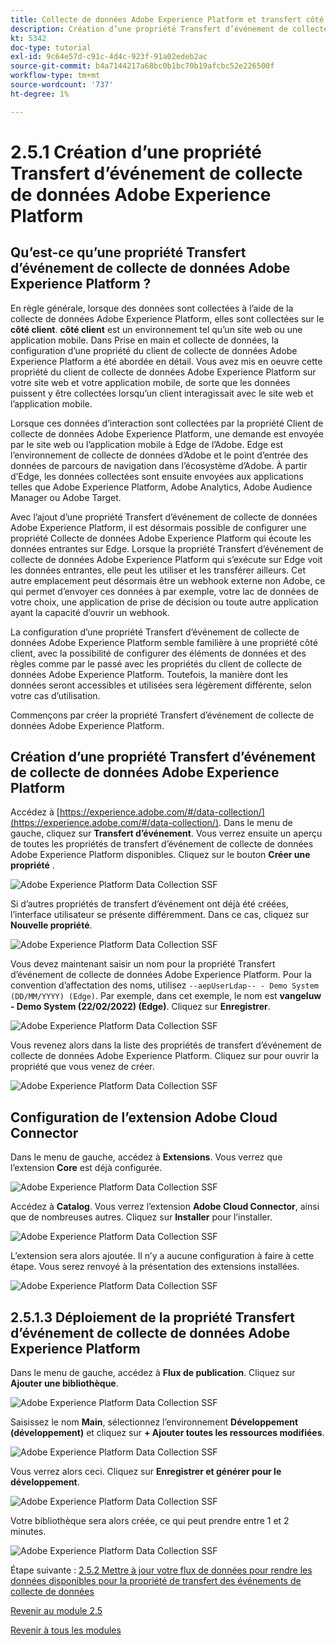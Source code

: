 ```yaml
---
title: Collecte de données Adobe Experience Platform et transfert côté événement en temps réel - Création d’une propriété Transfert d’événement de collecte de données Adobe Experience Platform
description: Création d’une propriété Transfert d’événement de collecte de données Adobe Experience Platform
kt: 5342
doc-type: tutorial
exl-id: 9c64e57d-c91c-4d4c-923f-91a02edeb2ac
source-git-commit: b4a7144217a68bc0b1bc70b19afcbc52e226500f
workflow-type: tm+mt
source-wordcount: '737'
ht-degree: 1%

---
```


# 2.5.1 Création d’une propriété Transfert d’événement de collecte de données Adobe Experience Platform

## Qu’est-ce qu’une propriété Transfert d’événement de collecte de données Adobe Experience Platform ?

En règle générale, lorsque des données sont collectées à l’aide de la collecte de données Adobe Experience Platform, elles sont collectées sur le **côté client**. **côté client** est un environnement tel qu’un site web ou une application mobile. Dans Prise en main et collecte de données, la configuration d’une propriété du client de collecte de données Adobe Experience Platform a été abordée en détail. Vous avez mis en oeuvre cette propriété du client de collecte de données Adobe Experience Platform sur votre site web et votre application mobile, de sorte que les données puissent y être collectées lorsqu’un client interagissait avec le site web et l’application mobile.

Lorsque ces données d’interaction sont collectées par la propriété Client de collecte de données Adobe Experience Platform, une demande est envoyée par le site web ou l’application mobile à Edge de l’Adobe. Edge est l’environnement de collecte de données d’Adobe et le point d’entrée des données de parcours de navigation dans l’écosystème d’Adobe. À partir d’Edge, les données collectées sont ensuite envoyées aux applications telles que Adobe Experience Platform, Adobe Analytics, Adobe Audience Manager ou Adobe Target.

Avec l’ajout d’une propriété Transfert d’événement de collecte de données Adobe Experience Platform, il est désormais possible de configurer une propriété Collecte de données Adobe Experience Platform qui écoute les données entrantes sur Edge. Lorsque la propriété Transfert d’événement de collecte de données Adobe Experience Platform qui s’exécute sur Edge voit les données entrantes, elle peut les utiliser et les transférer ailleurs. Cet autre emplacement peut désormais être un webhook externe non Adobe, ce qui permet d’envoyer ces données à par exemple, votre lac de données de votre choix, une application de prise de décision ou toute autre application ayant la capacité d’ouvrir un webhook.

La configuration d’une propriété Transfert d’événement de collecte de données Adobe Experience Platform semble familière à une propriété côté client, avec la possibilité de configurer des éléments de données et des règles comme par le passé avec les propriétés du client de collecte de données Adobe Experience Platform. Toutefois, la manière dont les données seront accessibles et utilisées sera légèrement différente, selon votre cas d’utilisation.

Commençons par créer la propriété Transfert d’événement de collecte de données Adobe Experience Platform.

## Création d’une propriété Transfert d’événement de collecte de données Adobe Experience Platform

Accédez à [https://experience.adobe.com/#/data-collection/](https://experience.adobe.com/#/data-collection/). Dans le menu de gauche, cliquez sur **Transfert d’événement**. Vous verrez ensuite un aperçu de toutes les propriétés de transfert d’événement de collecte de données Adobe Experience Platform disponibles. Cliquez sur le bouton **Créer une propriété** .

![Adobe Experience Platform Data Collection SSF](./images/launchhome.png)

Si d’autres propriétés de transfert d’événement ont déjà été créées, l’interface utilisateur se présente différemment. Dans ce cas, cliquez sur **Nouvelle propriété**.

![Adobe Experience Platform Data Collection SSF](./images/launchhomea.png)

Vous devez maintenant saisir un nom pour la propriété Transfert d’événement de collecte de données Adobe Experience Platform. Pour la convention d’affectation des noms, utilisez `--aepUserLdap-- - Demo System (DD/MM/YYYY) (Edge)`. Par exemple, dans cet exemple, le nom est **vangeluw - Demo System (22/02/2022) (Edge)**. Cliquez sur **Enregistrer**.

![Adobe Experience Platform Data Collection SSF](./images/ssf1.png)

Vous revenez alors dans la liste des propriétés de transfert d’événement de collecte de données Adobe Experience Platform. Cliquez sur pour ouvrir la propriété que vous venez de créer.

![Adobe Experience Platform Data Collection SSF](./images/ssf2.png)

## Configuration de l’extension Adobe Cloud Connector

Dans le menu de gauche, accédez à **Extensions**. Vous verrez que l’extension **Core** est déjà configurée.

![Adobe Experience Platform Data Collection SSF](./images/ssf3.png)

Accédez à **Catalog**. Vous verrez l’extension **Adobe Cloud Connector**, ainsi que de nombreuses autres. Cliquez sur **Installer** pour l’installer.

![Adobe Experience Platform Data Collection SSF](./images/ssf4.png)

L’extension sera alors ajoutée. Il n’y a aucune configuration à faire à cette étape. Vous serez renvoyé à la présentation des extensions installées.

![Adobe Experience Platform Data Collection SSF](./images/ssf5.png)

## 2.5.1.3 Déploiement de la propriété Transfert d’événement de collecte de données Adobe Experience Platform

Dans le menu de gauche, accédez à **Flux de publication**. Cliquez sur **Ajouter une bibliothèque**.

![Adobe Experience Platform Data Collection SSF](./images/ssf6.png)

Saisissez le nom **Main**, sélectionnez l’environnement **Développement (développement)** et cliquez sur **+ Ajouter toutes les ressources modifiées**.

![Adobe Experience Platform Data Collection SSF](./images/ssf7.png)

Vous verrez alors ceci. Cliquez sur **Enregistrer et générer pour le développement**.

![Adobe Experience Platform Data Collection SSF](./images/ssf8.png)

Votre bibliothèque sera alors créée, ce qui peut prendre entre 1 et 2 minutes.

![Adobe Experience Platform Data Collection SSF](./images/ssf10.png)

Étape suivante : [2.5.2 Mettre à jour votre flux de données pour rendre les données disponibles pour la propriété de transfert des événements de collecte de données](./ex2.md)

[Revenir au module 2.5](./aep-data-collection-ssf.md)

[Revenir à tous les modules](./../../../overview.md)

